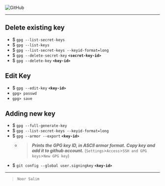 ![GitHub](https://img.shields.io/badge/github-%23121011.svg?style=for-the-badge&logo=github&logoColor=green)

---

## Delete existing key

+ $ `gpg --list-secret-keys`
+ $ `gpg --list-keys`
+ $ `gpg --list-secret-keys --keyid-format=long`
+ $ `gpg --delete-secret-key` **`<secret-key-id>`**
+ $ `gpg --delete-key` **`<key-id>`**

## Edit Key

- $ `gpg --edit-key` **`<key-id>`**
- `gpg> passwd`
- `gpg> save`

## Adding new key

- $ `gpg --full-generate-key`
- $ `gpg --list-secret-keys --keyid-format=long`
- $ `gpg --armor --export` **`<key-id>`**
    - > _**Prints the GPG key ID, in ASCII armor format.**_
    _**Copy key and add it to github account.**_ (`Settings`>`Access`>`SSH and GPG keys`>`New GPG key`)
- $ `git config --global user.signingkey` **`<key-id>`**

---
> `Noor Salim`

[gpg]: <https://>
